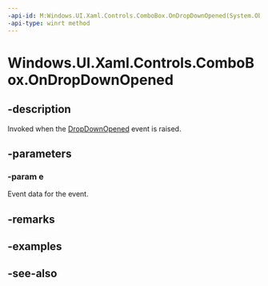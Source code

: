```yaml
---
-api-id: M:Windows.UI.Xaml.Controls.ComboBox.OnDropDownOpened(System.Object)
-api-type: winrt method
---
```


<!-- Method syntax
virtual protected void OnDropDownOpened(System.Object e)
-->

# Windows.UI.Xaml.Controls.ComboBox.OnDropDownOpened

## -description
Invoked when the [DropDownOpened](combobox_dropdownopened.md) event is raised.



## -parameters
### -param e
Event data for the event. 
<!--Why is this not strong typed?-->

## -remarks

## -examples

## -see-also
